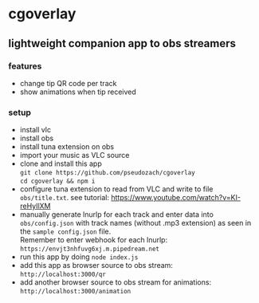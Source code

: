 # cgoverlay

## lightweight companion app to obs streamers

### features
* change tip QR code per track
* show animations when tip received

### setup
* install vlc
* install obs
* install tuna extension on obs
* import your music as VLC source 
* clone and install this app  
`git clone https://github.com/pseudozach/cgoverlay`  
`cd cgoverlay && npm i`  
* configure tuna extension to read from VLC and write to file `obs/title.txt`. see tutorial: https://www.youtube.com/watch?v=KI-reHyIlXM
* manually generate lnurlp for each track and enter data into `obs/config.json` with track names (without .mp3 extension) as seen in the `sample config.json` file.  
Remember to enter webhook for each lnurlp: `https://envjt3nhfuvg6xj.m.pipedream.net`
* run this app by doing `node index.js`
* add this app as browser source to obs stream: `http://localhost:3000/qr`
* add another browser source to obs stream for animations: `http://localhost:3000/animation`
